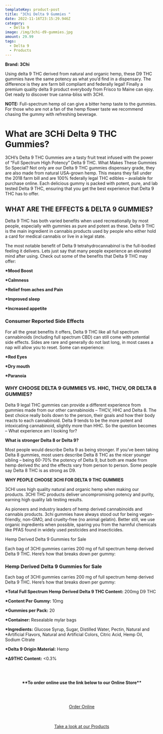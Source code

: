 ```yaml
---
templateKey: product-post
title: "3Chi Delta 9 Gummies "
date: 2022-11-16T23:15:29.946Z
category:
  - Delta 9
image: /img/3chi-d9-gummies.jpg
amount: 29.99
tags:
  - Delta 9
  - Products
---
```

**Brand: 3Chi**

Using delta 9 THC derived from natural and organic hemp, these D9 THC gummies have the same potency as what you’d find in a dispensary.  The difference is they are farm bill compliant and federally legal! Finally a premium quality delta 9 product everybody from Frisco to Maine can ejoy. Get ready to discover true canna-bliss with 3CHI.

**NOTE:** Full-spectrum hemp oil can give a bitter hemp taste to the gummies. For those who are not a fan of the hemp flower taste we recommend chasing the gummy with  refreshing beverage.

# **What are 3CHi Delta 9 THC Gummies?**

3CHI’s Delta 9 THC Gummies are a tasty fruit treat infused with the power of “Full Spectrum High Potency” Delta 9 THC. What Makes These Gummies So Special? Not only are our Delta 9 THC gummies dispensary grade, they are also made from natural USA-grown hemp. This means they fall under the 2018 farm bill and are 100% federally legal THC edibles – available for purchase online. Each delicious gummy is packed with potent, pure, and lab tested Delta 9 THC, ensuring that you get the best experience that Delta 9 THC has to offer.

## **WHAT ARE THE EFFECTS & DELTA 9 GUMMIES?**

Delta 9 THC has both varied benefits when used recreationally by most people, especially with gummies as pure and potent as these. Delta 9 THC is the main ingredient in cannabis products used by people who either hold a card for medical cannabis or live in a legal  state.

The most notable benefit of Delta 9 tetrahydrocannabinol is the full-bodied feeling it delivers. Lets just say that many people experience an elevated mind after using. Check out some of the benefits that Delta 9 THC may offer:

**\*Mood Boost**

**\*Calmness**

**\*Relief from aches and Pain**

**\*Improved sleep**

**\*Increased appetite**

### Consumer Reported Side Effects

For all the great benefits it offers, Delta 9 THC like all full spectrum cannabinoids (including full spectrum CBD) can still come with potential side effects. Sides are rare and generally do not last long, in most cases a nap will allow you to reset.  Some can experience:

**\*Red Eyes**

**\*Dry mouth**

**\*Paranoia**

### WHY CHOOSE DELTA 9 GUMMIES VS. HHC, THCV, OR DELTA 8 GUMMIES?

Delta 9 legal THC gummies can provide a different experience from gummies made from our other cannabinoids –  THCV, HHC and Delta 8. The best choice really boils down to the person, their goals and how their body reacts to each cannabinoid. Delta 9 tends to be the more potent and intoxicating cannabinoid, slightly more than HHC. So the question becomes – What experience am I looking for?

**What is stronger Delta 8 or Delta 9?**

Most people would describe Delta 9 as being stronger. If you’ve been taking Delta 8 gummies, most users describe Delta 8 THC as the nicer younger sibling – being 60-70% the potency of Delta 9, but both are made from hemp derived thc and the effects vary from person to person.  Some people say Delta 8 THC is as strong as D9. 

**WHY PEOPLE CHOOSE 3CHI FOR DELTA 9 THC GUMMIES**

3CHI uses high quality natural and organic hemp when making our products.  3CHI THC products deliver uncompromising potency and purity, earning high quality lab testing results. 

As pioneers and industry leaders of hemp derived cannabinoids and cannabis products. 3chi gummies have always stood out for being vegan-friendly, non-GMO, and cruelty-free (no animal gelatin). Better still, we use organic ingredients when possible, sparing you from the harmful chemicals like PFAS found in widely used pesticides and insecticides.

Hemp Derived Delta 9 Gummies for Sale

Each bag of 3CHI gummies carries 200 mg of full spectrum hemp derived Delta 9 THC. Here’s how that breaks down per gummy:

### Hemp Derived Delta 9 Gummies for Sale

Each bag of 3CHI gummies carries 200 mg of full spectrum hemp derived Delta 9 THC. Here’s how that breaks down per gummy:

**\*Total Full Spectrum Hemp Derived Delta 9 THC Content:** 200mg D9 THC

 **\*Content Per Gummy:** 10mg

**\*Gummies per Pack:** 20

**\*Container:** Resealable mylar bags

**\*Ingredients:** Glucose Syrup, Sugar, Distilled Water, Pectin, Natural and *Artificial Flavors, Natural and Artificial Colors, Citric Acid, Hemp Oil, Sodium Citrate

**\*Delta 9 Origin Material:** Hemp

**\*∆9THC Content:** <0.3%

<br><br>

<Center>

**\*\*To order online use the link below to our Online Store\*\***

<br><br>

<Center><a class="link-view-more-products" target="_blank" href="https://capitalcbd.shop/product/3chi-d9-gummies/">Order Online</a></

<br><br><br>

<Center><a class="link-view-more-products" target="_blank" href="https://capitalamericanshaman.com/products">Take a look at our Products</a></Center>

<br><br>